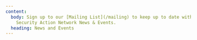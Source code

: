 ```yaml
---
content:
  body: Sign up to our [Mailing List](/mailing) to keep up to date with all Food
    Security Action Network News & Events.
  heading: News and Events
---
```

